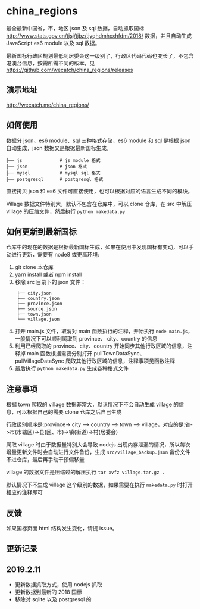 # china_regions

最全最新中国省，市，地区 json 及 sql 数据，自动抓取国标 http://www.stats.gov.cn/tjsj/tjbz/tjyqhdmhcxhfdm/2018/ 数据，并且自动生成 JavaScript es6 module 以及 sql 数据。

最新国标行政区规划最低到居委会这一级别了，行政区代码代码也变长了，不包含港澳台信息，按需所需不同的版本，见 https://github.com/wecatch/china_regions/releases

## 演示地址

http://wecatch.me/china_regions/

## 如何使用

数据分 json、es6 module、sql 三种格式存储，es6 module 和 sql 是根据 json 自动生成，json 数据又是根据最新国标生成，

```
├── js              # js module 格式
├── json            # json 格式
├── mysql           # mysql sql 格式
├── postgresql      # postgresql 格式
```

直接拷贝 json 和 es6 文件可直接使用，也可以根据对应的语言生成不同的模块。


Village 数据文件特别大，默认不包含在仓库中，可以 clone 仓库，在 src 中解压 village 的压缩文件，然后执行 `python makedata.py`


## 如何更新到最新国标

仓库中的现在的数据是根据最新国标生成，如果在使用中发现国标有变动，可以手动进行更新，需要有 node8 或更高环境:

1. git clone 本仓库
2. yarn install 或者 npm install
3. 移除 src 目录下的 json 文件：

```
    ├── city.json
    ├── country.json
    ├── province.json
    ├── source.json
    ├── town.json
    └── village.json
```

4. 打开 main.js 文件，取消对 main 函数执行的注释，开始执行 `node main.js`，一般情况下可以顺利爬取到 province、
city、country 的信息
5. 利用已经爬取的 province、city、country 开始同步其他行政区域的信息，注释掉 main 函数根据需要分别打开 pullTownDataSync、pullVillageDataSync 爬取其他行政区域的信息，注释事项见函数注释
6. 最后执行 `python makedata.py` 生成各种格式文件

## 注意事项

根据 town 爬取的 village 数据非常大，默认情况下不会自动生成 village 的信息，可以根据自己的需要 clone 仓库之后自己生成

行政级别顺序是:province-> city --> country --> town --> village，对应的是:省->市(市辖区)->县(区、市)->镇(街道)->村(居委会)

爬取 village 时由于数据量特别大会导致 nodejs 出现内存泄漏的情况，所以每次增量更新文件时会自动进行文件备份，生成 `src/village_backup.json` 备份文件不进仓库，最后再手动干预偏移量

village 的数据文件是压缩过的解压执行 `tar xvfz village.tar.gz .`

默认情况下不生成 village 这个级别的数据，如果需要在执行 `makedata.py` 时打开相应的注释即可


## 反馈

如果国标页面 html 结构发生变化，请提 issue。


## 更新记录


## 2019.2.11

- 更新数据抓取方式，使用 nodejs 抓取
- 更新数据到最新的 2018 国标
- 移除对 sqlite 以及 postgresql 的

